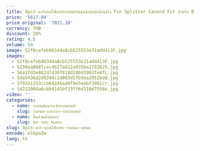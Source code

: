 ```yaml
---
title: 4pcs คาร์บอนไฟเบอร์รถยนต์กันชนด้านหน้าด้านข้าง Fin Splitter Canard Fit สําหรับ BMW ใหม่ G80 M3 G82 G83 M4 2021 UP
price: '5617.04'
price_original: '7021.30'
currency: THB
discount: 20%
rating: 4.5
volume: 54
image: S2f8cefeb96344a8cb525553e31add413F.jpg
images:
  - S2f8cefeb96344a8cb525553e31add413F.jpg
  - S238ea8687cec4b17a812a978ba278262S.jpg
  - S6a1fd3e882d7436f818d29bd3963fe4fL.jpg
  - Sda5436d2d0244c1d803d5fb9ea2952bdQ.jpg
  - Sf9241153ccb6424bad0f0e5eebf3901cr.jpg
  - S4222004a6cbb4145bf23ff6d110d7558x.jpg
video: ''
categories:
  - name: รถยนต์และรถจักรยานยนต์
    slug: รถยนต-และรถจ-กรยานยนต
  - name: ชิ้นส่วนด้านนอก
    slug: นส-วนด-านนอก
slug: 4pcs-คาร-บอนไฟเบอร-รถยนต-นชนด
encode: olbpaZw
lang: th
---
```

  